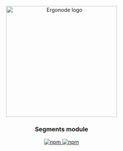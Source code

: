 
<p align="center">
  <a href="https://ergonode.com" rel="noopener noreferrer">
    <img width="300" src="https://ergonode.com/img/logo-dark.svg" alt="Ergonode logo">
  </a>
</p>
<h3 align="center">Segments module</h3>
<p align="center">
  <a href="https://www.npmjs.com/package/@ergonode/segments">
    <img alt="npm" src="https://img.shields.io/npm/v/@ergonode/segments">
  </a>
  <a href="https://www.npmjs.com/package/@ergonode/segments">
    <img alt="npm" src="https://img.shields.io/npm/l/@ergonode/segments">
  </a>
</p>
<br>
